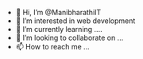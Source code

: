 - 👋 Hi, I’m @ManibharathiIT
- 👀 I’m interested in web development 
- 🌱 I’m currently learning ....
- 💞️ I’m looking to collaborate on ...
- 📫 How to reach me ...

<!---
ManibharathiIT/ManibharathiIT is a ✨ special ✨ repository because its `README.md` (this file) appears on your GitHub profile.
You can click the Preview link to take a look at your changes.
--->
